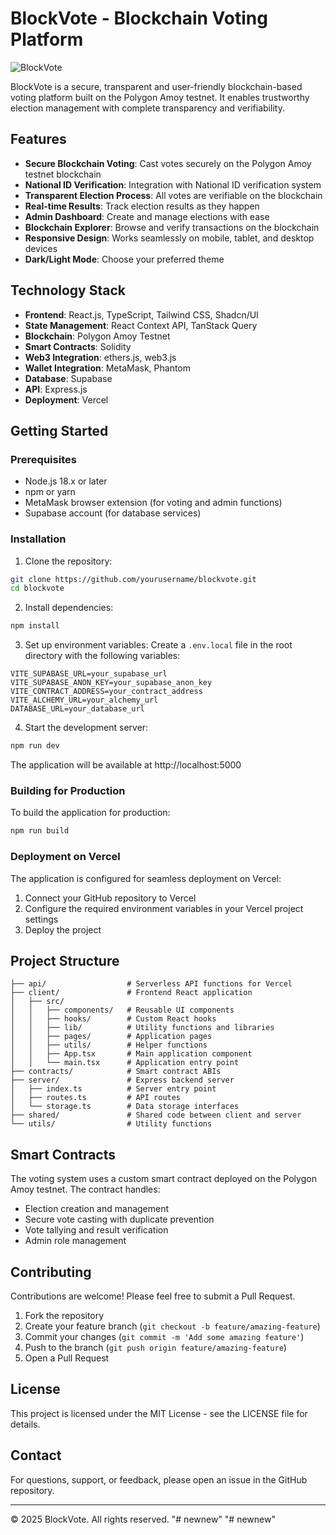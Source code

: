 # BlockVote - Blockchain Voting Platform
![BlockVote](homepage.jpg)

BlockVote is a secure, transparent and user-friendly blockchain-based voting platform built on the Polygon Amoy testnet. It enables trustworthy election management with complete transparency and verifiability.

## Features

- **Secure Blockchain Voting**: Cast votes securely on the Polygon Amoy testnet blockchain
- **National ID Verification**: Integration with National ID verification system
- **Transparent Election Process**: All votes are verifiable on the blockchain
- **Real-time Results**: Track election results as they happen
- **Admin Dashboard**: Create and manage elections with ease
- **Blockchain Explorer**: Browse and verify transactions on the blockchain
- **Responsive Design**: Works seamlessly on mobile, tablet, and desktop devices
- **Dark/Light Mode**: Choose your preferred theme

## Technology Stack

- **Frontend**: React.js, TypeScript, Tailwind CSS, Shadcn/UI
- **State Management**: React Context API, TanStack Query
- **Blockchain**: Polygon Amoy Testnet
- **Smart Contracts**: Solidity
- **Web3 Integration**: ethers.js, web3.js
- **Wallet Integration**: MetaMask, Phantom
- **Database**: Supabase
- **API**: Express.js
- **Deployment**: Vercel

## Getting Started

### Prerequisites

- Node.js 18.x or later
- npm or yarn
- MetaMask browser extension (for voting and admin functions)
- Supabase account (for database services)

### Installation

1. Clone the repository:
```bash
git clone https://github.com/yourusername/blockvote.git
cd blockvote
```

2. Install dependencies:
```bash
npm install
```

3. Set up environment variables:
Create a `.env.local` file in the root directory with the following variables:
```
VITE_SUPABASE_URL=your_supabase_url
VITE_SUPABASE_ANON_KEY=your_supabase_anon_key
VITE_CONTRACT_ADDRESS=your_contract_address
VITE_ALCHEMY_URL=your_alchemy_url
DATABASE_URL=your_database_url
```

4. Start the development server:
```bash
npm run dev
```

The application will be available at http://localhost:5000

### Building for Production

To build the application for production:

```bash
npm run build
```

### Deployment on Vercel

The application is configured for seamless deployment on Vercel:

1. Connect your GitHub repository to Vercel
2. Configure the required environment variables in your Vercel project settings
3. Deploy the project

## Project Structure

```
├── api/                  # Serverless API functions for Vercel
├── client/               # Frontend React application
│   ├── src/
│   │   ├── components/   # Reusable UI components
│   │   ├── hooks/        # Custom React hooks
│   │   ├── lib/          # Utility functions and libraries
│   │   ├── pages/        # Application pages
│   │   ├── utils/        # Helper functions
│   │   ├── App.tsx       # Main application component
│   │   └── main.tsx      # Application entry point
├── contracts/            # Smart contract ABIs
├── server/               # Express backend server
│   ├── index.ts          # Server entry point
│   ├── routes.ts         # API routes
│   └── storage.ts        # Data storage interfaces
├── shared/               # Shared code between client and server
└── utils/                # Utility functions
```

## Smart Contracts

The voting system uses a custom smart contract deployed on the Polygon Amoy testnet. The contract handles:

- Election creation and management
- Secure vote casting with duplicate prevention
- Vote tallying and result verification
- Admin role management

## Contributing

Contributions are welcome! Please feel free to submit a Pull Request.

1. Fork the repository
2. Create your feature branch (`git checkout -b feature/amazing-feature`)
3. Commit your changes (`git commit -m 'Add some amazing feature'`)
4. Push to the branch (`git push origin feature/amazing-feature`)
5. Open a Pull Request

## License

This project is licensed under the MIT License - see the LICENSE file for details.

## Contact

For questions, support, or feedback, please open an issue in the GitHub repository.

---

© 2025 BlockVote. All rights reserved.
"# newnew" 
"# newnew" 

